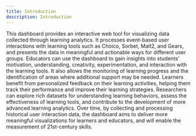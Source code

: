 ```yaml
---
title: Introduction
description: Introduction
---
```


This dashboard provides an interactive web tool for visualizing data collected through learning analytics. It processes event-based user interactions with learning tools such as Choico, Sorbet, Malt2, and Gears, and presents the data in meaningful and actionable ways for different user groups.
Educators can use the dashboard to gain insights into students’ motivation, understanding, creativity, experimentation, and interaction with the learning tools. It also allows the monitoring of learning progress and the identification of areas where additional support may be needed.
Learners benefit from personalized feedback on their learning activities, helping them track their performance and improve their learning strategies.
Researchers can explore rich datasets for understanding learning behaviors, assess the effectiveness of learning tools, and contribute to the development of more advanced learning analytics.
Over time, by collecting and processing historical user interaction data, the dashboard aims to deliver more meaningful visualizations for learners and educators, and will enable the measurement of 21st-century skills.

